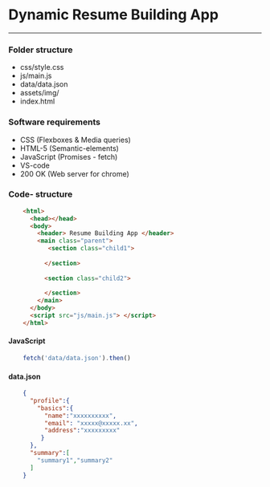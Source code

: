# Dynamic Resume Building App
_____

### Folder structure
  * css/style.css
  * js/main.js
  * data/data.json
  * assets/img/
  * index.html
  
### Software requirements
  * CSS (Flexboxes & Media queries)
  * HTML-5 (Semantic-elements)
  * JavaScript (Promises - fetch)
  * VS-code
  * 200 OK (Web server for chrome)
  
### Code- structure
```html
    <html>
      <head></head>
      <body>
        <header> Resume Building App </header>
        <main class="parent">
           <section class="child1">
             
          </section>
          
          <section class="child2">
             
          </section>
        </main>
      </body>
      <script src="js/main.js"> </script>
    </html>
```

#### JavaScript
```javascript
    fetch('data/data.json').then()
```

#### data.json
```json
    {
      "profile":{
        "basics":{
          "name":"xxxxxxxxxx",
          "email": "xxxxx@xxxxx.xx",
          "address":"xxxxxxxxx"
         }
      },
      "summary":[
        "summary1","summary2"
      ]
    }
```
